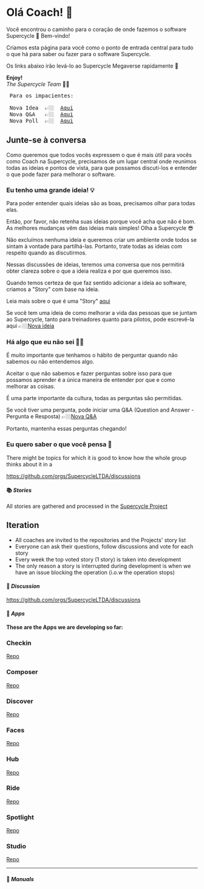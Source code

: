 # Olá Coach! 👋

Você encontrou o caminho para o coração de onde fazemos o software Supercycle 🎉 Bem-vindo!

Criamos esta página para você como o ponto de entrada central para tudo o que há para saber ou fazer para o software
Supercycle.

Os links abaixo irão levá-lo ao Supercycle Megaverse rapidamente 🚀

**Enjoy!**  <br>
*The Supercycle Team* 💪🏼

<pre>
 Para os impacientes:

 Nova Idea  👉🏼  <a target="_blank" href="https://github.com/orgs/SupercycleLTDA/discussions/new?category=ideas">Aqui</a> 
 Nova Q&A   👉🏼  <a target="_blank" href="https://github.com/orgs/SupercycleLTDA/discussions/new?category=q-a">Aqui</a> 
 Nova Poll  👉🏼  <a target="_blank" href="https://github.com/orgs/SupercycleLTDA/discussions/new?category=polls">Aqui</a>
</pre>

## Junte-se à conversa

Como queremos que todos vocês expressem o que é mais útil para vocês como Coach na Supercycle, precisamos de um
lugar central onde reunimos todas as ideias e pontos de vista, para que possamos discuti-los e entender o que
pode fazer para melhorar o software.

### Eu tenho uma grande ideia! 💡

Para poder entender quais ideias são as boas, precisamos olhar para todas elas.

Então, por favor, não retenha suas ideias porque você acha que não é bom.
As melhores mudanças vêm das ideias mais simples! Olha a Supercycle 😎

Não excluímos nenhuma ideia e queremos criar um ambiente onde todos se sintam à vontade para partilhá-las.
Portanto, trate todas as ideias com respeito quando as discutirmos.

Nessas discussões de ideias, teremos uma conversa que nos permitirá obter clareza sobre o que a ideia realiza e por 
que queremos isso.

Quando temos certeza de que faz sentido adicionar a ideia ao software, criamos a "Story" com base na ideia.

Leia mais sobre o que é uma "Story" [aqui](story.md)

Se você tem uma ideia de como melhorar a vida das pessoas que se juntam ao Supercycle, 
tanto para treinadores quanto para pilotos, pode escrevê-la aqui 
👉🏼[Nova ideia](https://github.com/orgs/SupercycleLTDA/discussions/new?category=ideas)


### Há algo que eu não sei 🙋🏽

É muito importante que tenhamos o hábito de perguntar quando não sabemos ou não entendemos algo.

Aceitar o que não sabemos e fazer perguntas sobre isso para que possamos aprender é a única maneira de entender 
por que e como melhorar as coisas.

É uma parte importante da cultura, todas as perguntas são permitidas.

Se você tiver uma pergunta, pode iniciar uma Q&A (Question and Answer - Pergunta e Resposta) 
👉🏼[Nova Q&A](https://github.com/orgs/SupercycleLTDA/discussions/new?category=q-a)

Portanto, mantenha essas perguntas chegando! 

### Eu quero saber o que você pensa 🧠

There might be topics for which it is good to know how the whole group thinks about it in a 


https://github.com/orgs/SupercycleLTDA/discussions

#### 📚 *Stories*

All stories are gathered and processed in the [Supercycle Project](https://github.com/orgs/SupercycleLTDA/projects/1)

## Iteration

- All coaches are invited to the repositories and the Projects' story list
- Everyone can ask their questions, follow discussions and vote for each story
- Every week the top voted story (1 story) is taken into development
- The only reason a story is interrupted during development is when we have an issue blocking the operation (i.o.w the
  operation stops)

#### 💬 *Discussion*

https://github.com/orgs/SupercycleLTDA/discussions

#### 📱 *Apps*

**These are the Apps we are developing so far:**

### Checkin

[Repo](https://github.com/SupercycleLTDA/checkin.supercycle.com.br)

### Composer

[Repo](https://github.com/SupercycleLTDA/composer.supercycle.com.br)

### Discover

[Repo](https://github.com/SupercycleLTDA/discover.supercycle.com.br)

### Faces

[Repo](https://github.com/SupercycleLTDA/faces.supercycle.com.br)

### Hub

[Repo](https://github.com/SupercycleLTDA/hub.supercycle.com.br)

### Ride

[Repo](https://github.com/SupercycleLTDA/ride.supercycle.com.br)

### Spotlight

[Repo](https://github.com/SupercycleLTDA/spotlight.supercycle.com.br)

### Studio

[Repo](https://github.com/SupercycleLTDA/studio.supercycle.com.br)

<hr>

#### 📘 *Manuals*
